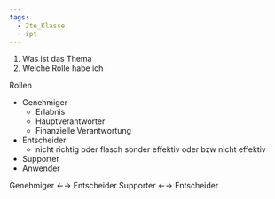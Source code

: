 ```yaml
---
tags:
  - 2te_Klasse
  - ipt
---
```

1. Was ist das Thema
2. Welche Rolle habe ich

Rollen
- Genehmiger 
	- Erlabnis 
	- Hauptverantworter 
	- Finanzielle Verantwortung
- Entscheider 
	- nicht richtig oder flasch sonder effektiv oder bzw nicht effektiv
- Supporter 
- Anwender

Genehmiger ←→ Entscheider
Supporter ←→ Entscheider
